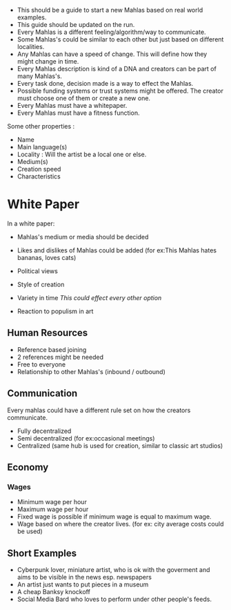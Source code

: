 * This should be a guide to start a new Mahlas based on real world examples.
* This guide should be updated on the run.
* Every Mahlas is a different feeling/algorithm/way to communicate.
* Some Mahlas's could be similar to each other but just based on different localities.
* Any Mahlas can have a speed of change. This will define how they might change in time.
* Every Mahlas description is kind of a DNA and creators can be part of many Mahlas's.
* Every task done, decision made is a way to effect the Mahlas.
* Possible funding systems or trust systems might be offered. The creator must choose one of them or create a new one.
* Every Mahlas must have a whitepaper.
* Every Mahlas must have a fitness function.

Some other properties :
* Name
* Main language(s)
* Locality : Will the artist be a local one or else.
* Medium(s)
* Creation speed
* Characteristics

# White Paper

In a white paper:
* Mahlas's medium or media should be decided
* Likes and dislikes of Mahlas could be added (for ex:This Mahlas hates bananas, loves cats)
* Political views
* Style of creation

* Variety in time *This could effect every other option*
* Reaction to populism in art

## Human Resources

* Reference based joining
* 2 references might be needed
* Free to everyone
* Relationship to other Mahlas's (inbound / outbound)

## Communication
Every mahlas could have a different rule set on how the creators communicate.

* Fully decentralized
* Semi decentralized (for ex:occasional meetings)
* Centralized (same hub is used for creation, similar to classic art studios)

## Economy

### Wages

* Minimum wage per hour
* Maximum wage per hour
* Fixed wage is possible if minimum wage is equal to maximum wage.
* Wage based on where the creator lives. (for ex: city average costs could be used)

## Short Examples

* Cyberpunk lover, miniature artist, who is ok with the goverment and aims to be visible in the news esp. newspapers
* An artist just wants to put pieces in a museum
* A cheap Banksy knockoff
* Social Media Bard who loves to perform under other people's feeds.


